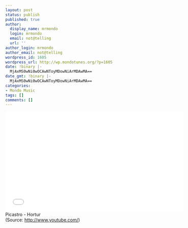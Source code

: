 ```yaml
---
layout: post
status: publish
published: true
author:
  display_name: mrmondo
  login: mrmondo
  email: not@telling
  url: ''
author_login: mrmondo
author_email: not@telling
wordpress_id: 1605
wordpress_url: http://wp.mondotunes.org/?p=1605
date: !binary |-
  MjAxMS0wNi0wOCAwNToyMDowNiArMDAwMA==
date_gmt: !binary |-
  MjAxMS0wNi0wOCAwNToyMDowNiArMDAwMA==
categories:
- Mondo Music
tags: []
comments: []
---
```

<iframe width="560" height="315" src="//www.youtube.com/embed/IEUhb1w-yEw" frameborder="0"> </iframe>
Picastro - Hortur
<div class="attribution">(<span>Source:</span> <a href="http://www.youtube.com/">http://www.youtube.com/</a>)</div>
